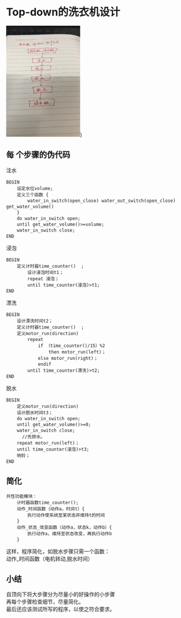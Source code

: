 # Top-down的洗衣机设计  
<img src="images/xinm.png" width="200" height="300" />)

## 每 个步骤的伪代码
注水
```
BEGIN
    设定水位volume;
    定义三个函数 {
        water_in_switch(open_close) water_out_switch(open_close)   get_water_volume() 
    }
    do water_in_switch open;
    until get_water_volume()>=volume;
    water_in_switch close;
END
```
浸泡
```
BEGIN
    定义计时器time_counter()  ;
        设计浸泡时间t1；
        repeat 浸泡；
        until time_counter(浸泡)>t1;
END
```
漂洗
```
BEGIN
    设计漂洗时间t2；
    定义计时器time_counter()  ;
    定义motor_run(direction)
        repeat 
            if （time_counter()/15）%2
                then motor_run(left)；
            else motor_run(right)；
            endif
        until time_counter(漂洗)>t2;
END
```
脱水
```
BEGIN
    定义motor_run(direction)
    设计脱水时间t3；
    do water_in_switch open;
    until get_water_volume()>=0;
    water_in_switch close;
      //先排水。
    repeat motor_run(left)；
    until time_counter(浸泡)>t3;
    响铃；
END
```


## 简化
```
共性功能模块：  
    计时器函数time_counter();  
    动作_时间函数（动作a，时间t）{  
        执行动作使系统至某状态并维持t的时间
    }   
    动作_状态_改变函数（动作a，状态k，动作b）{  
        执行动作a，维持至状态改变，再执行动作b  
    }
```    
这样，程序简化，如脱水步骤只需一个函数：   
    动作_时间函数（电机转动,脱水时间）


## 小结
 自顶向下将大步骤分为尽量小的好操作的小步骤  
 再每个步骤检查细节，尽量简化。  
 最后还应该测试所写的程序，以使之符合要求。